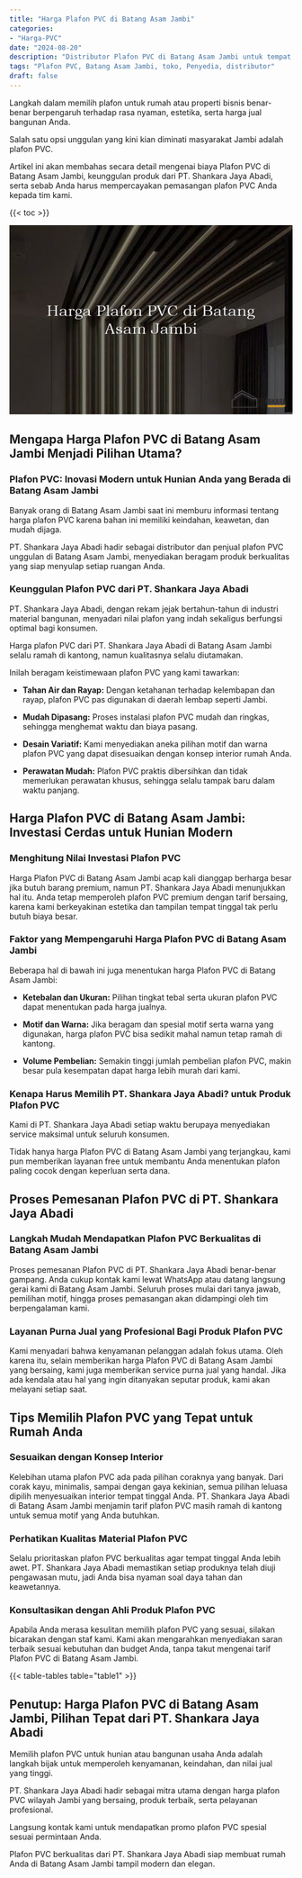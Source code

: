 ```yaml
---
title: "Harga Plafon PVC di Batang Asam Jambi"
categories: 
- "Harga-PVC"
date: "2024-08-20"
description: "Distributor Plafon PVC di Batang Asam Jambi untuk tempat tinggal, office, dan toko. Produk berkualitas, beragam motif, pilihan warna elegan, dengan jasa penempatan oleh tenaga ahli ahli serta garansi resmi!|Servis penyediaan Plafon PVC di Batang Asam Jambi untuk kebutuhan rumah, office, maupun gerai, dengan panel terbaik dan penempatan oleh tim ahli dan garansi resmi.|Alternatif Plafon PVC di Batang Asam Jambi yang terpercaya untuk hunian, kantor, serta ritel, dengan material terbaik dan penempatan ditangani oleh tenaga ahli berpengalaman serta garansi resmi.|Penjualan Plafon PVC di Batang Asam Jambi untuk tempat tinggal, office, serta toko, beserta material unggulan dan instalasi ditangani oleh tim profesional, dilengkapi dengan jaminan resmi.}"
tags: "Plafon PVC, Batang Asam Jambi, toko, Penyedia, distributor"
draft: false
---
```


Langkah dalam memilih plafon untuk rumah atau properti bisnis benar-benar berpengaruh terhadap rasa nyaman, estetika, serta harga jual bangunan Anda.

Salah satu opsi unggulan yang kini kian diminati masyarakat Jambi adalah plafon PVC.

Artikel ini akan membahas secara detail mengenai biaya Plafon PVC di Batang Asam Jambi, keunggulan produk dari PT. Shankara Jaya Abadi, serta sebab Anda harus mempercayakan pemasangan plafon PVC Anda kepada tim kami.

{{< toc >}}

![Harga Plafon PVC di Batang Asam Jambi](/images/Harga-PVC/Harga-Plafon-PVC-di-Batang-Asam-Jambi.png)


## Mengapa Harga Plafon PVC di Batang Asam Jambi Menjadi Pilihan Utama?

### Plafon PVC: Inovasi Modern untuk Hunian Anda yang Berada di Batang Asam Jambi

Banyak orang di Batang Asam Jambi saat ini memburu informasi tentang harga plafon PVC karena bahan ini memiliki keindahan, keawetan, dan mudah dijaga.

PT. Shankara Jaya Abadi hadir sebagai distributor dan penjual plafon PVC unggulan di Batang Asam Jambi, menyediakan beragam produk berkualitas yang siap menyulap setiap ruangan Anda.

### Keunggulan Plafon PVC dari PT. Shankara Jaya Abadi

PT. Shankara Jaya Abadi, dengan rekam jejak bertahun-tahun di industri material bangunan, menyadari nilai plafon yang indah sekaligus berfungsi optimal bagi konsumen.

Harga plafon PVC dari PT. Shankara Jaya Abadi di Batang Asam Jambi selalu ramah di kantong, namun kualitasnya selalu diutamakan.

Inilah beragam keistimewaan plafon PVC yang kami tawarkan:

- **Tahan Air dan Rayap:** Dengan ketahanan terhadap kelembapan dan rayap, plafon PVC pas digunakan di daerah lembap seperti Jambi.

- **Mudah Dipasang:** Proses instalasi plafon PVC mudah dan ringkas, sehingga menghemat waktu dan biaya pasang.

- **Desain Variatif:** Kami menyediakan aneka pilihan motif dan warna plafon PVC yang dapat disesuaikan dengan konsep interior rumah Anda.

- **Perawatan Mudah:** Plafon PVC praktis dibersihkan dan tidak memerlukan perawatan khusus, sehingga selalu tampak baru dalam waktu panjang.

## Harga Plafon PVC di Batang Asam Jambi: Investasi Cerdas untuk Hunian Modern

### Menghitung Nilai Investasi Plafon PVC

Harga Plafon PVC di Batang Asam Jambi acap kali dianggap berharga besar jika butuh barang premium, namun PT. Shankara Jaya Abadi menunjukkan hal itu. Anda tetap memperoleh plafon PVC premium dengan tarif bersaing, karena kami berkeyakinan estetika dan tampilan tempat tinggal tak perlu butuh biaya besar.

### Faktor yang Mempengaruhi Harga Plafon PVC di Batang Asam Jambi

Beberapa hal di bawah ini juga menentukan harga Plafon PVC di Batang Asam Jambi:

- **Ketebalan dan Ukuran:** Pilihan tingkat tebal serta ukuran plafon PVC dapat menentukan pada harga jualnya.

- **Motif dan Warna:** Jika beragam dan spesial motif serta warna yang digunakan, harga plafon PVC bisa sedikit mahal namun tetap ramah di kantong.

- **Volume Pembelian:** Semakin tinggi jumlah pembelian plafon PVC, makin besar pula kesempatan dapat harga lebih murah dari kami.

### Kenapa Harus Memilih PT. Shankara Jaya Abadi? untuk Produk Plafon PVC

Kami di PT. Shankara Jaya Abadi setiap waktu berupaya menyediakan service maksimal untuk seluruh konsumen.

Tidak hanya harga Plafon PVC di Batang Asam Jambi yang terjangkau, kami pun memberikan layanan free untuk membantu Anda menentukan plafon paling cocok dengan keperluan serta dana.

## Proses Pemesanan Plafon PVC di PT. Shankara Jaya Abadi

### Langkah Mudah Mendapatkan Plafon PVC Berkualitas di Batang Asam Jambi

Proses pemesanan Plafon PVC di PT. Shankara Jaya Abadi benar-benar gampang. Anda cukup kontak kami lewat WhatsApp atau datang langsung gerai kami di Batang Asam Jambi. Seluruh proses mulai dari tanya jawab, pemilihan motif, hingga proses pemasangan akan didampingi oleh tim berpengalaman kami.

### Layanan Purna Jual yang Profesional Bagi Produk Plafon PVC

Kami menyadari bahwa kenyamanan pelanggan adalah fokus utama. Oleh karena itu, selain memberikan harga Plafon PVC di Batang Asam Jambi yang bersaing, kami juga memberikan service purna jual yang handal. Jika ada kendala atau hal yang ingin ditanyakan seputar produk, kami akan melayani setiap saat.

## Tips Memilih Plafon PVC yang Tepat untuk Rumah Anda

### Sesuaikan dengan Konsep Interior

Kelebihan utama plafon PVC ada pada pilihan coraknya yang banyak. Dari corak kayu, minimalis, sampai dengan gaya kekinian, semua pilihan leluasa dipilih menyesuaikan interior tempat tinggal Anda. PT. Shankara Jaya Abadi di Batang Asam Jambi menjamin tarif plafon PVC masih ramah di kantong untuk semua motif yang Anda butuhkan.

### Perhatikan Kualitas Material Plafon PVC

Selalu prioritaskan plafon PVC berkualitas agar tempat tinggal Anda lebih awet. PT. Shankara Jaya Abadi memastikan setiap produknya telah diuji pengawasan mutu, jadi Anda bisa nyaman soal daya tahan dan keawetannya.

### Konsultasikan dengan Ahli Produk Plafon PVC

Apabila Anda merasa kesulitan memilih plafon PVC yang sesuai, silakan bicarakan dengan staf kami. Kami akan mengarahkan menyediakan saran terbaik sesuai kebutuhan dan budget Anda, tanpa takut mengenai tarif Plafon PVC di Batang Asam Jambi.

{{< table-tables table="table1" >}}

## Penutup: Harga Plafon PVC di Batang Asam Jambi, Pilihan Tepat dari PT. Shankara Jaya Abadi

Memilih plafon PVC untuk hunian atau bangunan usaha Anda adalah langkah bijak untuk memperoleh kenyamanan, keindahan, dan nilai jual yang tinggi.

PT. Shankara Jaya Abadi hadir sebagai mitra utama dengan harga plafon PVC wilayah Jambi yang bersaing, produk terbaik, serta pelayanan profesional.

Langsung kontak kami untuk mendapatkan promo plafon PVC spesial sesuai permintaan Anda.

Plafon PVC berkualitas dari PT. Shankara Jaya Abadi siap membuat rumah Anda di Batang Asam Jambi tampil modern dan elegan.